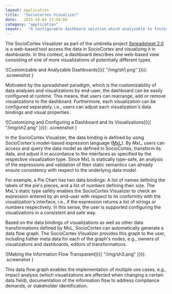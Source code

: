 ```yaml
---
layout: application
title:  "SocioCortex Visualizer"
date:   2015-10-04 13:50:09
category: "application"
teaser:   "A configurable dashboard solution which analyzable to foster the transparency of the information flow."
---
```


The SocioCortex Visualizer as part of the umbrella project [Spreadsheet 2.0](https://wwwmatthes.in.tum.de/pages/7hfq7554s6yv/Spreadsheet-2.0-User-Oriented-Tools-for-Analyzing-Complex-linked-Data) is a web-based tool access the data in SocioCortex and visualizing it in dashboards. In this context, a dashboard describes one web-based view consisting of one of more visualizations of potentially different types.

![Customizable and Analyzable Dashboards]({{ "/img/sh1.png" }}){: .screenshot }

Motivated by the spreadsheet paradigm, which is the customizability of data analyses and visualizations by end-user, the dashboard can be easily configured at runtime. This means, that users can rearrange, add or remove visualizations to the dashboard. Furthermore, each visualization can be configured separately, i.e., users can adjust each visualization's data bindings and visual properties.

![Customizing and Configuring a Dashboard and its Visualizations]({{ "/img/sh2.png" }}){: .screenshot }

In the SocioCortex Visualizer, the data binding is defined by using SocioCortex's model-based expression language ([MxL](https://wwwmatthes.in.tum.de/pages/xfokvh3melhh/Re14b-Type-Safety-in-EA-Model-Analysis)). By MxL, users can access and query the data model as defined in SocioCortex, transform its data, and adjust it in accordance to the interfaces as specified by the respective visualization type. Since MxL is statically type-safe, an analysis of the expressions and validation of their static semantics can already ensure consistency with respect to the underlying data model.

For example, a Pie Chart has two data bindings: A list of names defining the labels of the pie's pieces, and a list of numbers defining their size. The MxL's static type safety enables the SocioCortex Visualizer to check an expression entered by an end-user with respect to its conformity with the visualization's interface, i.e., if the expression returns a list of strings or numbers respectively. In this sense, the user is supported configuring the visualizations in a consistent and safe way.

Based on the data bindings of visualizations as well as other data transformations defined by MxL, SocioCortex can automatically generate a data flow graph. The SocioCortex Visualizer provides this graph to the user, including futher meta data for each of the graph's nodes, e.g., owners of visualizatons and dashboards, editors of transformations.

![Making the Information Flow Transparent]({{ "/img/sh3.png" }}){: .screenshot }

This data flow graph enables the implementation of multiple use cases, e.g., impact analysis (which visualizations are affected when changing a certain data field), documentation of the information flow to address compliance demands, or stakeholder identification.